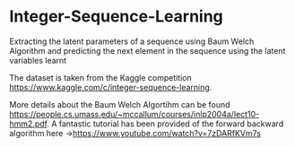 # Integer-Sequence-Learning
Extracting the latent parameters of a sequence using Baum Welch Algorithm and predicting the next element in the sequence using the latent variables learnt


The dataset is taken from the Kaggle competition https://www.kaggle.com/c/integer-sequence-learning.

More details about the Baum Welch Algortihm can be found https://people.cs.umass.edu/~mccallum/courses/inlp2004a/lect10-hmm2.pdf.
A fantastic tutorial has been provided of the forward backward algorithm here ->https://www.youtube.com/watch?v=7zDARfKVm7s
